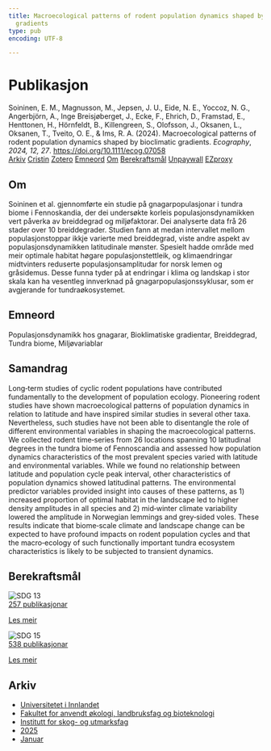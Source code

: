 ```yaml
---
title: Macroecological patterns of rodent population dynamics shaped by bioclimatic
  gradients
type: pub
encoding: UTF-8

---
```

<h1>Publikasjon</h1>
<article id="csl-bib-container-UVCUH744" class="csl-bib-container">
  <div class="csl-bib-body"> <div class="csl-entry">Soininen, E. M., Magnusson, M., Jepsen, J. U., Eide, N. E., Yoccoz, N. G., Angerbjörn, A., Inge Breisjøberget, J., Ecke, F., Ehrich, D., Framstad, E., Henttonen, H., Hörnfeldt, B., Killengreen, S., Olofsson, J., Oksanen, L., Oksanen, T., Tveito, O. E., &#38; Ims, R. A. (2024). Macroecological patterns of rodent population dynamics shaped by bioclimatic gradients. <i>Ecography</i>, <i>2024, 12, 27</i>. <a href="https://doi.org/10.1111/ecog.07058">https://doi.org/10.1111/ecog.07058</a></div> </div>
  <div class="csl-bib-buttons">
    <a href="#taxonomy-article-UVCUH744" alt="archive" class="csl-bib-button">Arkiv</a>
    <a href="https://app.cristin.no/results/show.jsf?id=2337013" alt="Cristin" class="csl-bib-button">Cristin</a>
    <a href="http://zotero.org/groups/5881554/items/UVCUH744" alt="Zotero" class="csl-bib-button">Zotero</a>
    <a href="#keywords-article-UVCUH744" alt="keywords" class="csl-bib-button">Emneord</a>
    <a href="#about-article-UVCUH744" alt="about_pub" class="csl-bib-button">Om</a>
    <a href="#sdg-article-UVCUH744" alt="sdg" class="csl-bib-button">Berekraftsmål</a>
    <a href="https://doi.org/10.1111/ecog.07058" alt="Unpaywall" class="csl-bib-button">Unpaywall</a>
    <a href="https://doi.org/10.1111/ecog.07058" alt="EZproxy" class="csl-bib-button">EZproxy</a>
  </div>
  <div id="csl-bib-meta-container-UVCUH744"></div>
</article>
<div id="csl-bib-meta-UVCUH744" class="csl-bib-meta">
  <article id="about-article-UVCUH744" class="about_pub-article">
    <h1>Om</h1>
    Soininen et al. gjennomførte ein studie på gnagarpopulasjonar i tundra biome i Fennoskandia, der dei undersøkte korleis populasjonsdynamikken vert påverka av breiddegrad og miljøfaktorar. Dei analyserte data frå 26 stader over 10 breiddegrader. Studien fann at medan intervallet mellom populasjonstoppar ikkje varierte med breiddegrad, viste andre aspekt av populasjonsdynamikken latitudinale mønster. Spesielt hadde område med meir optimale habitat høgare populasjonstettleik, og klimaendringar midtvinters reduserte populasjonsamplitudar for norsk lemen og gråsidemus. Desse funna tyder på at endringar i klima og landskap i stor skala kan ha vesentleg innverknad på gnagarpopulasjonssyklusar, som er avgjerande for tundraøkosystemet.
  </article>
  <article id="keywords-article-UVCUH744" class="keywords-article">
    <h1>Emneord</h1>
    Populasjonsdynamikk hos gnagarar, Bioklimatiske gradientar, Breiddegrad, Tundra biome, Miljøvariablar
  </article>
  <article id="abstract-article-UVCUH744" class="abstract-article">
    <h1>Samandrag</h1>
    Long‐term studies of cyclic rodent populations have contributed fundamentally to the development of population ecology. Pioneering rodent studies have shown macroecological patterns of population dynamics in relation to latitude and have inspired similar studies in several other taxa. Nevertheless, such studies have not been able to disentangle the role of different environmental variables in shaping the macroecological patterns. We collected rodent time‐series from 26 locations spanning 10 latitudinal degrees in the tundra biome of Fennoscandia and assessed how population dynamics characteristics of the most prevalent species varied with latitude and environmental variables. While we found no relationship between latitude and population cycle peak interval, other characteristics of population dynamics showed latitudinal patterns. The environmental predictor variables provided insight into causes of these patterns, as 1) increased proportion of optimal habitat in the landscape led to higher density amplitudes in all species and 2) mid‐winter climate variability lowered the amplitude in Norwegian lemmings and grey‐sided voles. These results indicate that biome‐scale climate and landscape change can be expected to have profound impacts on rodent population cycles and that the macro‐ecology of such functionally important tundra ecosystem characteristics is likely to be subjected to transient dynamics.
  </article>
  <article id="sdg-article-UVCUH744" class="sdg-article">
    <h1>Berekraftsmål</h1>
    <div class="sdg-container"><div id="sdg13" class="sdg">
        <img src="{{< params subfolder >}}images/sdg/sdg13_nn.png" class="image" alt="SDG 13">
        <div class="sdg-overlay">
          <a href="/nn/archive/?key=?sdg=13#archive" class="sdg-publication-count"><span>257</span> publikasjonar</a>
          <p><a href="https://fn.no/om-fn/fns-baerekraftsmaal/stoppe-klimaendringene?lang=nno-NO" class="sdg-read-more">Les meir</a></p>
        </div>
      </div> <div id="sdg15" class="sdg">
        <img src="{{< params subfolder >}}images/sdg/sdg15_nn.png" class="image" alt="SDG 15">
        <div class="sdg-overlay">
          <a href="/nn/archive/?key=?sdg=15#archive" class="sdg-publication-count"><span>538</span> publikasjonar</a>
          <p><a href="https://fn.no/om-fn/fns-baerekraftsmaal/livet-paa-land?lang=nno-NO" class="sdg-read-more">Les meir</a></p>
        </div>
      </div></div>
  </article>
  <article id="taxonomy-article-UVCUH744" class="taxonomy-article">
    <h1>Arkiv</h1>
    <ul>
      <li>
        <a href="/nn/archive/?key=3DCRN523">Universitetet i Innlandet</a>
      </li>
      <li>
        <a href="/nn/archive/?key=T77LXH6D">Fakultet for anvendt økologi, landbruksfag og bioteknologi</a>
      </li>
      <li>
        <a href="/nn/archive/?key=7TRARPE3">Institutt for skog- og utmarksfag</a>
      </li>
      <li>
        <a href="/nn/archive/?key=H5L4MZHE">2025</a>
      </li>
      <li>
        <a href="/nn/archive/?key=Z4NRWY2R">Januar</a>
      </li>
    </ul>
  </article>
</div>
